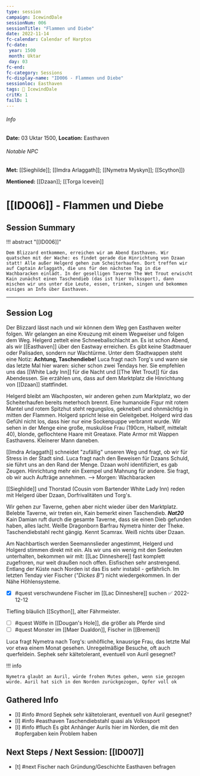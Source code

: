 ```yaml
---
type: session
campaign: IcewindDale
sessionNum: 006
sessionTitle: "Flammen und Diebe"
date: 2022-11-14
fc-calendar: Calendar of Harptos
fc-date:
 year: 1500
 month: Uktar
 day: 03
fc-end:
fc-category: Sessions
fc-display-name: "ID006 - Flammen und Diebe"
sessionloc: Easthaven
tags: 📅 IcewindDale
critK: 1
failD: 1
---
```

###### Info
**Date:** 03 Uktar 1500, **Location:** Easthaven

###### Notable NPC
**Met:** [[Sieghilde]]; [[Imdra Arlaggath]]; [[Nymetra Myskyn]]; [[Scython]])

**Mentioned:** [[Dzaan]]; [[Torga Icevein]]

# [[ID006]] - Flammen und Diebe
## Session Summary
!!! abstract "[[ID006]]"

    Dem Blizzard entkommen, erreichen wir am Abend Easthaven. Wir quatschen mit der Wache: es findet gerade die Hinrichtung von Dzaan statt! Alle außer Helgerd gehen zum Scheiterhaufen. Dort treffen wir auf Captain Arlaggath, die uns für den nächsten Tag in die Wachbaracken einlädt. In der geselligen Taverne The Wet Trout erwischt Kain zunächst einen Taschendieb (das ist hier Volkssport), dann mischen wir uns unter die Leute, essen, trinken, singen und bekommen einiges an Info über Easthaven.

---

## Session Log
Der Blizzard lässt nach und wir können dem Weg gen Easthaven weiter folgen. Wir gelangen an eine Kreuzung mit einem Wegweiser und folgen dem Weg. Helgerd zettelt eine Schneeballschlacht an. Es ist schon Abend, als wir [[Easthaven]] über den Eastway erreichen. Es gibt keine Stadtmauer oder Palisaden, sondern nur Wachtürme. Unter dem Stadtwappen steht eine Notiz: **Achtung, Taschendiebe!**
Luca fragt nach Torg's und wann sie das letzte Mal hier waren: sicher schon zwei Tendays her. Sie empfehlen uns das [[White Lady Inn]] für die Nacht und [[The Wet Trout]] für das Abendessen.
Sie erzählen uns, dass auf dem Marktplatz die Hinrichtung von [[Dzaan]] stattfindet.

Helgerd bleibt am Wachposten, wir anderen gehen zum Marktplatz, wo der Scheiterhaufen bereits meterhoch brennt. Eine humanoide Figur mit rotem Mantel und rotem Spitzhut steht regungslos, geknebelt und ohnmächtig in mitten der Flammen. Holgerd spricht leise ein Geleitgebet. Holgerd wird das Gefühl nicht los, dass hier nur eine Sockenpuppe verbrannt wurde. Wir sehen in der Menge eine große, muskulöse Frau (190cm, Halbelf, mittelalt 40), blonde, geflochtene Haare mit Greataxe. Plate Armor mit Wappen Easthavens. Kleinerer Mann daneben.

[[Imdra Arlaggath]] schneidet "zufällig" unseren Weg und fragt, ob wir für Stress in der Stadt sind. Luca fragt nach den Beweisen für Dzaans Schuld, sie führt uns an den Rand der Menge.
Dzaan wohl identifiziert, es gab Zeugen. Hinrichtung mehr ein Exempel und Mahnung für andere. Sie fragt, ob wir auch Aufträge annehmen. --> Morgen: Wachbaracken

[[Sieghilde]] und Thorstad (Cousin vom Bartender White Lady Inn) reden mit Helgerd über Dzaan, Dorfrivalitäten und Torg's.

Wir gehen zur Taverne, gehen aber nicht wieder über den Marktplatz. Belebte Taverne, wir treten ein, Kain bemerkt einen Taschendieb. ***Nat20*** Kain
Damian ruft durch die gesamte Taverne, dass sie einen Dieb gefunden haben, alles lacht. Weiße Dragonborn Barfrau Nymetra hinter der Theke. Taschendiebstahl recht gängig. Kennt Scamrax. Weiß nichts über Dzaan.

Am Nachbartisch werden Seemannslieder angestimmt, Helgerd und Holgerd stimmen direkt mit ein. Als wir uns ein wenig mit den Seeleuten unterhalten, bekommen wir mit:
[[Lac Dinneshere]] fast komplett zugefroren, nur weit draußen noch offen. Eisfischen sehr anstrengend. Entlang der Küste nach Norden ist das Eis sehr instabil - gefährlich. Im letzten Tenday vier Fischer (*"Dickes B"*) nicht wiedergekommen. In der Nähe Höhlensysteme.

- [x] #quest verschwundene Fischer im [[Lac Dinneshere]] suchen ✅ 2022-12-12

Tiefling bläulich [[Scython]], alter Fährmeister.  

- [ ] #quest Wölfe in [[Dougan's Hole]], die größer als Pferde sind
- [ ] #quest Monster im [[Maer Dualdon]], Fischer in [[Bremen]]

Luca fragt Nymetra nach Torg's: unhöfliche, knausrige Frau, das letzte Mal vor etwa einem Monat gesehen. Unregelmäßige Besuche, oft auch querfeldein. Sephek sehr kältetolerant, eventuell von Auril gesegnet?

!!! info

    Nymetra glaubt an Auril, würde frohen Mutes gehen, wenn sie gezogen würde. Auril hat sich in den Norden zurückgezogen, Opfer voll ok


## Gathered Info
- [I] #info #mord Sephek sehr kältetolerant, eventuell von Auril gesegnet?
- [I] #info #easthaven Taschendiebstahl quasi als Volkssport
- [I] #info #fluch Es gibt Anhänger Aurils hier im Norden, die mit den #opfergaben kein Problem haben

## Next Steps / Next Session: [[ID007]]
- [t] #next Fischer nach Gründung/Geschichte Easthaven befragen
